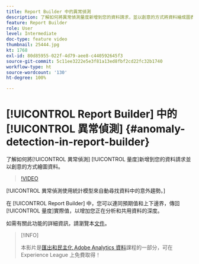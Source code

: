 ```yaml
---
title: Report Builder 中的異常偵測
description: 了解如何將異常偵測量度新增到您的資料請求，並以創意的方式將資料繪成圖表。
feature: Report Builder
role: User
level: Intermediate
doc-type: feature video
thumbnail: 25444.jpg
kt: 1768
exl-id: 80d85955-022f-4d79-aee8-c440592645f3
source-git-commit: 5c11ee3222e5e3f81a13ed8fbf2cd22fc32b1740
workflow-type: ht
source-wordcount: '130'
ht-degree: 100%

---
```


# [!UICONTROL Report Builder] 中的[!UICONTROL 異常偵測] {#anomaly-detection-in-report-builder}

了解如何將[!UICONTROL 異常偵測] [!UICONTROL 量度]新增到您的資料請求並以創意的方式繪圖資料。

>[!VIDEO](https://video.tv.adobe.com/v/23543/?quality=12)

[!UICONTROL 異常偵測使用統計模型來自動尋找資料中的意外趨勢。]

在 [!UICONTROL Report Builder] 中，您可以連同預期值和上下邊界，傳回[!UICONTROL 量度]實際值，以增加您正在分析和共用資料的深度。

如需有關此功能的詳細資訊，請瀏覽本[文件](https://experienceleague.adobe.com/docs/analytics/analyze/analysis-workspace/virtual-analyst/anomaly-detection/statistics-anomaly-detection.html?lang=zh-Hant)。

>[!INFO]
>
> 本影片是[匯出和民主化 Adobe Analytics 資料](https://experienceleague.adobe.com/?recommended=Analytics-A-1-2022.1.democratizing)課程的一部分，可在 Experience League 上免費取得！